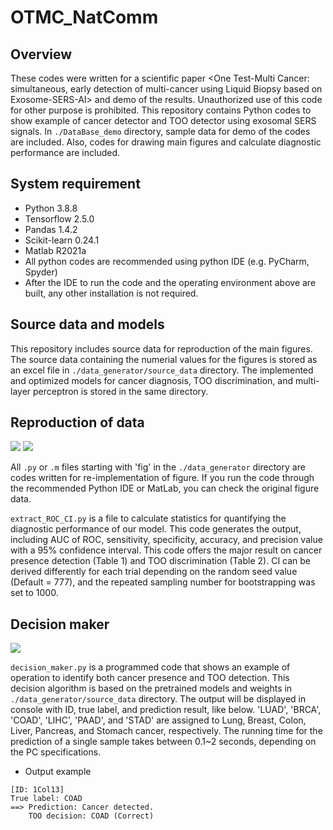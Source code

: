 # OTMC_NatComm

## Overview
 These codes were written for a scientific paper <One Test-Multi Cancer: simultaneous, early detection of multi-cancer using Liquid Biopsy based on Exosome-SERS-AI> and demo of the results. Unauthorized use of this code for other purpose is prohibited.
 This repository contains Python codes to show example of cancer detector and TOO detector using exosomal SERS signals. In `./DataBase_demo` directory, sample data for demo of the codes are included. Also, codes for drawing main figures and calculate diagnostic performance are included.
 
## System requirement
 - Python 3.8.8
 - Tensorflow 2.5.0
 - Pandas 1.4.2
 - Scikit-learn 0.24.1
 - Matlab R2021a
 - All python codes are recommended using python IDE (e.g. PyCharm, Spyder)
 - After the IDE to run the code and the operating environment above are built, any other installation is not required.

## Source data and models
 This repository includes source data for reproduction of the main figures.
 The source data containing the numerial values for the figures is stored as an excel file in `./data_generator/source_data` directory.
 The implemented and optimized models for cancer diagnosis, TOO discrimination, and multi-layer perceptron is stored in the same directory.

## Reproduction of data
<img src="https://img.shields.io/badge/Python-FFCA28?style=flat-square&logo=Python&logoColor=000000"/> <img src="https://img.shields.io/badge/MatLab R2021a-ED7D31?style=flat-square&logo=MatLab R2021a&logoColor=111111"/>

 All `.py` or `.m` files starting with 'fig' in the `./data_generator` directory are codes written for re-implementation of figure.
 If you run the code through the recommended Python IDE or MatLab, you can check the original figure data.
 
 `extract_ROC_CI.py` is a file to calculate statistics for quantifying the diagnostic performance of our model.
 This code generates the output, including AUC of ROC, sensitivity, specificity, accuracy, and precision value with a 95% confidence interval.
 This code offers the major result on cancer presence detection (Table 1) and TOO discrimination (Table 2).
 CI can be derived differently for each trial depending on the random seed value (Default = 777), and the repeated sampling number for bootstrapping was set to 1000.

## Decision maker
<img src="https://img.shields.io/badge/Python-FFCA28?style=flat-square&logo=Python&logoColor=000000"/>

`decision_maker.py` is a programmed code that shows an example of operation to identify both cancer presence and TOO detection.
This decision algorithm is based on the pretrained models and weights in `./data_generator/source_data` directory.
The output will be displayed in console with ID, true label, and prediction result, like below. 'LUAD', 'BRCA', 'COAD', 'LIHC', 'PAAD', and 'STAD' are assigned to Lung, Breast, Colon, Liver, Pancreas, and Stomach cancer, respectively.
The running time for the prediction of a single sample takes between 0.1~2 seconds, depending on the PC specifications.

- Output example
<pre><code>[ID: 1Col13]
True label: COAD
==> Prediction: Cancer detected.
    TOO decision: COAD (Correct)</code></pre>


